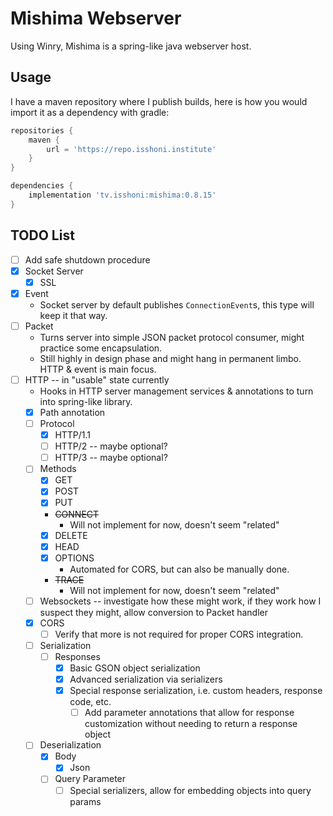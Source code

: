 Mishima Webserver
=================
Using Winry, Mishima is a spring-like java webserver host.

Usage
-----
I have a maven repository where I publish builds, here is how you would import it as a dependency with gradle:
```groovy
repositories {
    maven {
        url = 'https://repo.isshoni.institute'
    }
}

dependencies {
    implementation 'tv.isshoni:mishima:0.8.15'
}
```

TODO List
---------
- [ ] Add safe shutdown procedure
- [x] Socket Server
  - [x] SSL
- [x] Event
  - Socket server by default publishes `ConnectionEvent`s, this type will keep it that way.
- [ ] Packet
  - Turns server into simple JSON packet protocol consumer, might practice some encapsulation.
  - Still highly in design phase and might hang in permanent limbo. HTTP & event is main focus.
- [ ] HTTP -- in "usable" state currently
  - Hooks in HTTP server management services & annotations to turn into spring-like library.
  - [x] Path annotation
  - [ ] Protocol
    - [x] HTTP/1.1
    - [ ] HTTP/2 -- maybe optional?
    - [ ] HTTP/3 -- maybe optional?
  - [ ] Methods
    - [x] GET
    - [x] POST
    - [x] PUT
    - ~~CONNECT~~
      - Will not implement for now, doesn't seem "related"
    - [x] DELETE
    - [x] HEAD
    - [x] OPTIONS
      - Automated for CORS, but can also be manually done.
    - ~~TRACE~~
      - Will not implement for now, doesn't seem "related"
  - [ ] Websockets -- investigate how these might work, if they work how I suspect they might, allow conversion to Packet handler
  - [x] CORS
    - [ ] Verify that more is not required for proper CORS integration.
  - [ ] Serialization
    - [ ] Responses
      - [x] Basic GSON object serialization
      - [x] Advanced serialization via serializers
      - [x] Special response serialization, i.e. custom headers, response code, etc.
        - [ ] Add parameter annotations that allow for response customization without needing to
          return a response object
  - [ ] Deserialization
    - [x] Body
      - [x] Json
    - [ ] Query Parameter
      - [ ] Special serializers, allow for embedding objects into query params
